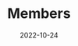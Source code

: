 ---
title: Members
date: 2022-10-24

type: landing

sections:
  - block: people
    content:
      title: Meet the Team
      # Choose which groups/teams of users to display.
      #   Edit `user_groups` in each user's profile to add them to one or more of these groups.
      user_groups:
          - Principal Investigator
          - Postdocs
          - Grad Students
          - Alumni
      sort_by: Params.last_name
      sort_ascending: true
    design:
      show_interests: false
      show_organizations: true
      show_role: true
      show_social: true
---